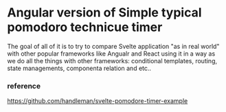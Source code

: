 # Angular version of Simple typical pomodoro technicue timer

The goal of all of it is to try to compare Svelte application "as in real world" with other popular frameworks like Angualr and React using it in a way as we do all the things with other frameworks: conditional templates, routing, state managements, componenta relation and etc..

### reference
https://github.com/handleman/svelte-pomodore-timer-example
